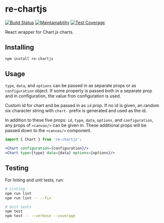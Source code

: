 # re-chartjs

[![Build Status](https://travis-ci.org/kangasta/re-chartjs.svg?branch=master)](https://travis-ci.org/kangasta/re-chartjs)
[![Maintainability](https://api.codeclimate.com/v1/badges/8e9f59f4bc64750f06a6/maintainability)](https://codeclimate.com/github/kangasta/re-chartjs/maintainability)
[![Test Coverage](https://api.codeclimate.com/v1/badges/8e9f59f4bc64750f06a6/test_coverage)](https://codeclimate.com/github/kangasta/re-chartjs/test_coverage)

React wrapper for Chart.js charts.

## Installing

```bash
npm install re-chartjs
```

## Usage

`type`, `data`, and `options` can be passed in as separate props or as `configuration` object. If some property is passed both in a separate prop and in configuration, the value fron configuration is used.

Custom id for chart and be passed in as `id` prop. If no id is given, an random six character string with `chart-` prefix is generated and used as the id.

In addition to these five props: `id`, `type`, `data`, `options`, and `configuration`, any props of `<canvas/>` can be given in. These additional props will be passed down to the `<canvas/>` component.

```jsx
import { Chart } from 're-chartjs';

<Chart configuration={configuration}/>
<Chart type={type} data={data} options={options}/>
```

## Testing

For linting and unit tests, run:

```bash
# Linting
npm run lint
npm run lint -- --fix

# Unit tests
npm test
npm test -- --verbose --coverage
```
